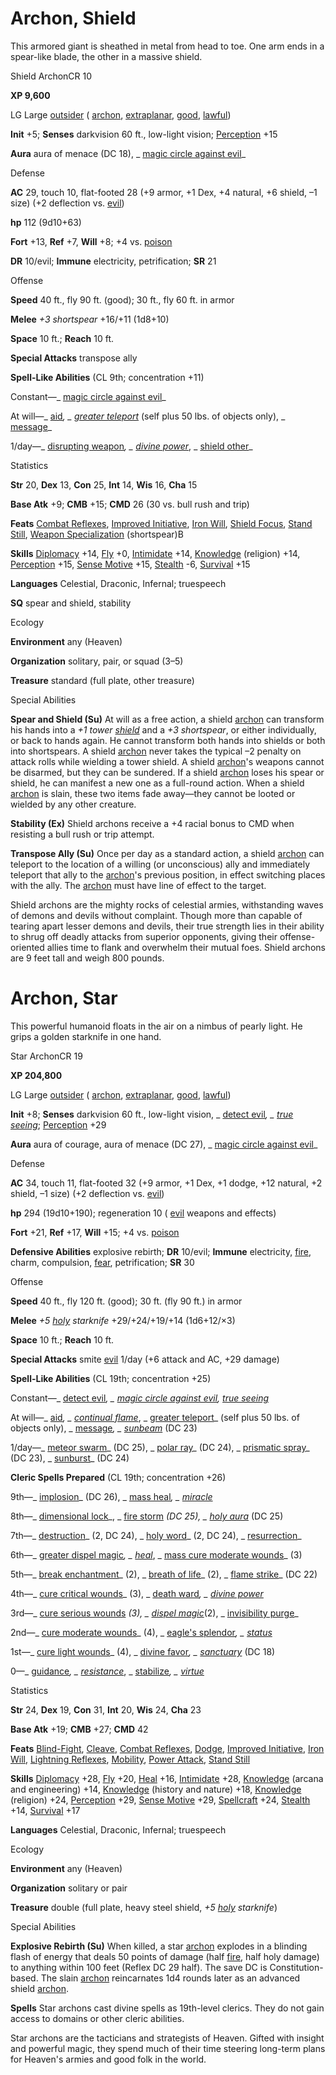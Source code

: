 # Archon, Shield

This armored giant is sheathed in metal from head to toe. One arm ends in a spear-like blade, the other in a massive shield.

Shield ArchonCR 10

**XP 9,600**

LG Large [outsider](/pathfinderRPG/prd/monsters/creatureTypes.html#_outsider) ( [archon](/pathfinderRPG/prd/monsters/creatureTypes.html#_archon-subtype), [extraplanar](/pathfinderRPG/prd/monsters/creatureTypes.html#_extraplanar-subtype), [good](/pathfinderRPG/prd/monsters/creatureTypes.html#_good-subtype), [lawful](/pathfinderRPG/prd/monsters/creatureTypes.html#_lawful-subtype))

**Init** +5; **Senses** darkvision 60 ft., low-light vision; [Perception](/pathfinderRPG/prd/additionalMonsters/../skills/perception.html#_perception) +15

**Aura** aura of menace (DC 18), _ [magic circle against evil](/pathfinderRPG/prd/additionalMonsters/../spells/magicCircleAgainstEvil.html#_magic-circle-against-evil)_

Defense

**AC** 29, touch 10, flat-footed 28 (+9 armor, +1 Dex, +4 natural, +6 shield, –1 size) (+2 deflection vs. [evil](/pathfinderRPG/prd/monsters/creatureTypes.html#_evil-subtype))

**hp** 112 (9d10+63)

**Fort** +13, **Ref** +7, **Will** +8; +4 vs. [poison](/pathfinderRPG/prd/monsters/universalMonsterRules.html#_poison-(ex-or-su))

**DR** 10/evil; **Immune** electricity, petrification; **SR** 21

Offense

**Speed** 40 ft., fly 90 ft. (good); 30 ft., fly 60 ft. in armor

**Melee** _+3 shortspear_ +16/+11 (1d8+10)

**Space** 10 ft.; **Reach** 10 ft.

**Special Attacks** transpose ally

**Spell-Like Abilities** (CL 9th; concentration +11)

Constant—_ [magic circle against evil](/pathfinderRPG/prd/additionalMonsters/../spells/magicCircleAgainstEvil.html#_magic-circle-against-evil)_

At will—_ [aid](/pathfinderRPG/prd/additionalMonsters/../spells/aid.html#_aid)_, _ [greater teleport](/pathfinderRPG/prd/additionalMonsters/../spells/teleport.html#_teleport-greater)_ (self plus 50 lbs. of objects only), _ [message](/pathfinderRPG/prd/additionalMonsters/../spells/message.html#_message)_

1/day—_ [disrupting weapon](/pathfinderRPG/prd/additionalMonsters/../spells/disruptingWeapon.html#_disrupting-weapon)_, _ [divine power](/pathfinderRPG/prd/additionalMonsters/../spells/divinePower.html#_divine-power)_, _ [shield other](/pathfinderRPG/prd/additionalMonsters/../spells/shieldOther.html#_shield-other)_

Statistics

**Str** 20, **Dex** 13, **Con** 25, **Int** 14, **Wis** 16, **Cha** 15

**Base Atk** +9; **CMB** +15; **CMD** 26 (30 vs. bull rush and trip)

**Feats** [Combat Reflexes](/pathfinderRPG/prd/additionalMonsters/../feats.html#_combat-reflexes), [Improved Initiative](/pathfinderRPG/prd/additionalMonsters/../feats.html#_improved-initiative), [Iron Will](/pathfinderRPG/prd/additionalMonsters/../feats.html#_iron-will), [Shield Focus](/pathfinderRPG/prd/additionalMonsters/../feats.html#_shield-focus), [Stand Still](/pathfinderRPG/prd/additionalMonsters/../feats.html#_stand-still), [Weapon Specialization](/pathfinderRPG/prd/additionalMonsters/../feats.html#_weapon-specialization) (shortspear)B

**Skills** [Diplomacy](/pathfinderRPG/prd/additionalMonsters/../skills/diplomacy.html#_diplomacy) +14, [Fly](/pathfinderRPG/prd/additionalMonsters/../skills/fly.html#_fly) +0, [Intimidate](/pathfinderRPG/prd/additionalMonsters/../skills/intimidate.html#_intimidate) +14, [Knowledge](/pathfinderRPG/prd/additionalMonsters/../skills/knowledge.html#_knowledge) (religion) +14, [Perception](/pathfinderRPG/prd/additionalMonsters/../skills/perception.html#_perception) +15, [Sense Motive](/pathfinderRPG/prd/additionalMonsters/../skills/senseMotive.html#_sense-motive) +15, [Stealth](/pathfinderRPG/prd/additionalMonsters/../skills/stealth.html#_stealth) -6, [Survival](/pathfinderRPG/prd/additionalMonsters/../skills/survival.html#_survival) +15

**Languages** Celestial, Draconic, Infernal; truespeech

**SQ** spear and shield, stability

Ecology

**Environment** any (Heaven)

**Organization** solitary, pair, or squad (3–5)

**Treasure** standard (full plate, other treasure)

Special Abilities

**Spear and Shield (Su)** At will as a free action, a shield [archon](/pathfinderRPG/prd/monsters/creatureTypes.html#_archon-subtype) can transform his hands into a _+1 tower [shield](/pathfinderRPG/prd/additionalMonsters/../spells/shield.html#_shield)_ and a _+3 shortspear_, or either individually, or back to hands again. He cannot transform both hands into shields or both into shortspears. A shield [archon](/pathfinderRPG/prd/monsters/creatureTypes.html#_archon-subtype) never takes the typical –2 penalty on attack rolls while wielding a tower shield. A shield [archon](/pathfinderRPG/prd/monsters/creatureTypes.html#_archon-subtype)'s weapons cannot be disarmed, but they can be sundered. If a shield [archon](/pathfinderRPG/prd/monsters/creatureTypes.html#_archon-subtype) loses his spear or shield, he can manifest a new one as a full-round action. When a shield [archon](/pathfinderRPG/prd/monsters/creatureTypes.html#_archon-subtype) is slain, these two items fade away—they cannot be looted or wielded by any other creature.

**Stability (Ex)** Shield archons receive a +4 racial bonus to CMD when resisting a bull rush or trip attempt.

**Transpose Ally (Su)** Once per day as a standard action, a shield [archon](/pathfinderRPG/prd/monsters/creatureTypes.html#_archon-subtype) can teleport to the location of a willing (or unconscious) ally and immediately teleport that ally to the [archon](/pathfinderRPG/prd/monsters/creatureTypes.html#_archon-subtype)'s previous position, in effect switching places with the ally. The [archon](/pathfinderRPG/prd/monsters/creatureTypes.html#_archon-subtype) must have line of effect to the target.

Shield archons are the mighty rocks of celestial armies, withstanding waves of demons and devils without complaint. Though more than capable of tearing apart lesser demons and devils, their true strength lies in their ability to shrug off deadly attacks from superior opponents, giving their offense-oriented allies time to flank and overwhelm their mutual foes. Shield archons are 9 feet tall and weigh 800 pounds.

# Archon, Star

This powerful humanoid floats in the air on a nimbus of pearly light. He grips a golden starknife in one hand.

Star ArchonCR 19

**XP 204,800**

LG Large [outsider](/pathfinderRPG/prd/monsters/creatureTypes.html#_outsider) ( [archon](/pathfinderRPG/prd/monsters/creatureTypes.html#_archon-subtype), [extraplanar](/pathfinderRPG/prd/monsters/creatureTypes.html#_extraplanar-subtype), [good](/pathfinderRPG/prd/monsters/creatureTypes.html#_good-subtype), [lawful](/pathfinderRPG/prd/monsters/creatureTypes.html#_lawful-subtype))

**Init** +8; **Senses** darkvision 60 ft., low-light vision, _ [detect evil](/pathfinderRPG/prd/additionalMonsters/../spells/detectEvil.html#_detect-evil)_, _ [true seeing](/pathfinderRPG/prd/additionalMonsters/../spells/trueSeeing.html#_true-seeing)_; [Perception](/pathfinderRPG/prd/additionalMonsters/../skills/perception.html#_perception) +29

**Aura** aura of courage, aura of menace (DC 27), _ [magic circle against evil](/pathfinderRPG/prd/additionalMonsters/../spells/magicCircleAgainstEvil.html#_magic-circle-against-evil)_

Defense

**AC** 34, touch 11, flat-footed 32 (+9 armor, +1 Dex, +1 dodge, +12 natural, +2 shield, –1 size) (+2 deflection vs. [evil](/pathfinderRPG/prd/monsters/creatureTypes.html#_evil-subtype))

**hp** 294 (19d10+190); regeneration 10 ( [evil](/pathfinderRPG/prd/monsters/creatureTypes.html#_evil-subtype) weapons and effects)

**Fort** +21, **Ref** +17, **Will** +15; +4 vs. [poison](/pathfinderRPG/prd/monsters/universalMonsterRules.html#_poison-(ex-or-su))

**Defensive Abilities** explosive rebirth; **DR** 10/evil; **Immune** electricity, [fire](/pathfinderRPG/prd/monsters/creatureTypes.html#_fire-subtype), charm, compulsion, [fear](/pathfinderRPG/prd/monsters/universalMonsterRules.html#_fear-(su-or-sp)), petrification; **SR** 30

Offense

**Speed** 40 ft., fly 120 ft. (good); 30 ft. (fly 90 ft.) in armor

**Melee** _+5 [holy](/pathfinderRPG/prd/additionalMonsters/../magicItems/weapons.html#_weapons-holy) starknife_ +29/+24/+19/+14 (1d6+12/×3)

**Space** 10 ft.; **Reach** 10 ft.

**Special Attacks** smite [evil](/pathfinderRPG/prd/monsters/creatureTypes.html#_evil-subtype) 1/day (+6 attack and AC, +29 damage)

**Spell-Like Abilities** (CL 19th; concentration +25)

Constant—_ [detect evil](/pathfinderRPG/prd/additionalMonsters/../spells/detectEvil.html#_detect-evil)_, _ [magic circle against evil](/pathfinderRPG/prd/additionalMonsters/../spells/magicCircleAgainstEvil.html#_magic-circle-against-evil), [true seeing](/pathfinderRPG/prd/additionalMonsters/../spells/trueSeeing.html#_true-seeing)_

At will—_ [aid](/pathfinderRPG/prd/additionalMonsters/../spells/aid.html#_aid)_, _ [continual flame](/pathfinderRPG/prd/additionalMonsters/../spells/continualFlame.html#_continual-flame)_, _ [greater teleport](/pathfinderRPG/prd/additionalMonsters/../spells/teleport.html#_teleport-greater)_ (self plus 50 lbs. of objects only), _ [message](/pathfinderRPG/prd/additionalMonsters/../spells/message.html#_message)_, _ [sunbeam](/pathfinderRPG/prd/additionalMonsters/../spells/sunbeam.html#_sunbeam)_ (DC 23)

1/day—_ [meteor swarm](/pathfinderRPG/prd/additionalMonsters/../spells/meteorSwarm.html#_meteor-swarm)_ (DC 25), _ [polar ray](/pathfinderRPG/prd/additionalMonsters/../spells/polarRay.html#_polar-ray)_ (DC 24), _ [prismatic spray](/pathfinderRPG/prd/additionalMonsters/../spells/prismaticSpray.html#_prismatic-spray)_ (DC 23), _ [sunburst](/pathfinderRPG/prd/additionalMonsters/../spells/sunburst.html#_sunburst)_ (DC 24)

**Cleric Spells Prepared** (CL 19th; concentration +26)

9th—_ [implosion](/pathfinderRPG/prd/additionalMonsters/../spells/implosion.html#_implosion)_ (DC 26), _ [mass heal](/pathfinderRPG/prd/additionalMonsters/../spells/heal.html#_heal-mass)_, _ [miracle](/pathfinderRPG/prd/additionalMonsters/../spells/miracle.html#_miracle)_

8th—_ [dimensional lock](/pathfinderRPG/prd/additionalMonsters/../spells/dimensionalLock.html#_dimensional-lock)_, _ [fire storm](/pathfinderRPG/prd/additionalMonsters/../spells/fireStorm.html#_fire-storm) _(DC 25), _ [holy aura](/pathfinderRPG/prd/additionalMonsters/../spells/holyAura.html#_holy-aura)_ (DC 25)

7th—_ [destruction](/pathfinderRPG/prd/additionalMonsters/../spells/destruction.html#_destruction)_ (2, DC 24), _ [holy word](/pathfinderRPG/prd/additionalMonsters/../spells/holyWord.html#_holy-word)_ (2, DC 24), _ [resurrection](/pathfinderRPG/prd/additionalMonsters/../spells/resurrection.html#_resurrection)_

6th—_ [greater dispel magic](/pathfinderRPG/prd/additionalMonsters/../spells/dispelMagic.html#_dispel-magic-greater)_, _ [heal](/pathfinderRPG/prd/additionalMonsters/../spells/heal.html#_heal)_, _ [mass cure moderate wounds](/pathfinderRPG/prd/additionalMonsters/../spells/cureModerateWounds.html#_cure-moderate-wounds-mass)_ (3)

5th—_ [break enchantment](/pathfinderRPG/prd/additionalMonsters/../spells/breakEnchantment.html#_break-enchantment)_ (2), _ [breath of life](/pathfinderRPG/prd/additionalMonsters/../spells/breathOfLife.html#_breath-of-life)_ (2), _ [flame strike](/pathfinderRPG/prd/additionalMonsters/../spells/flameStrike.html#_flame-strike)_ (DC 22)

4th—_ [cure critical wounds](/pathfinderRPG/prd/additionalMonsters/../spells/cureCriticalWounds.html#_cure-critical-wounds)_ (3), _ [death ward](/pathfinderRPG/prd/additionalMonsters/../spells/deathWard.html#_death-ward)_, _ [divine power](/pathfinderRPG/prd/additionalMonsters/../spells/divinePower.html#_divine-power)_

3rd—_ [cure serious wounds](/pathfinderRPG/prd/additionalMonsters/../spells/cureSeriousWounds.html#_cure-serious-wounds) _(3), _ [dispel magic](/pathfinderRPG/prd/additionalMonsters/../spells/dispelMagic.html#_dispel-magic)_(2), _ [invisibility purge](/pathfinderRPG/prd/additionalMonsters/../spells/invisibilityPurge.html#_invisibility-purge)_

2nd—_ [cure moderate wounds](/pathfinderRPG/prd/additionalMonsters/../spells/cureModerateWounds.html#_cure-moderate-wounds)_ (4), _ [eagle's splendor](/pathfinderRPG/prd/additionalMonsters/../spells/eagleSSplendor.html#_eagle-s-splendor)_, _ [status](/pathfinderRPG/prd/additionalMonsters/../spells/status.html#_status)_

1st—_ [cure light wounds](/pathfinderRPG/prd/additionalMonsters/../spells/cureLightWounds.html#_cure-light-wounds)_ (4), _ [divine favor](/pathfinderRPG/prd/additionalMonsters/../spells/divineFavor.html#_divine-favor)_, _ [sanctuary](/pathfinderRPG/prd/additionalMonsters/../spells/sanctuary.html#_sanctuary)_ (DC 18)

0—_ [guidance](/pathfinderRPG/prd/additionalMonsters/../spells/guidance.html#_guidance)_, _ [resistance](/pathfinderRPG/prd/additionalMonsters/../spells/resistance.html#_resistance)_, _ [stabilize](/pathfinderRPG/prd/additionalMonsters/../spells/stabilize.html#_stabilize)_, _ [virtue](/pathfinderRPG/prd/additionalMonsters/../spells/virtue.html#_virtue)_

Statistics

**Str** 24, **Dex** 19, **Con** 31, **Int** 20, **Wis** 24, **Cha** 23

**Base Atk** +19; **CMB** +27; **CMD** 42

**Feats** [Blind-Fight](/pathfinderRPG/prd/additionalMonsters/../feats.html#_blind-fight), [Cleave](/pathfinderRPG/prd/additionalMonsters/../feats.html#_cleave), [Combat Reflexes](/pathfinderRPG/prd/additionalMonsters/../feats.html#_combat-reflexes), [Dodge](/pathfinderRPG/prd/additionalMonsters/../feats.html#_dodge), [Improved Initiative](/pathfinderRPG/prd/additionalMonsters/../feats.html#_improved-initiative), [Iron Will](/pathfinderRPG/prd/additionalMonsters/../feats.html#_iron-will), [Lightning Reflexes](/pathfinderRPG/prd/additionalMonsters/../feats.html#_lightning-reflexes), [Mobility](/pathfinderRPG/prd/additionalMonsters/../feats.html#_mobility), [Power Attack](/pathfinderRPG/prd/additionalMonsters/../feats.html#_power-attack), [Stand Still](/pathfinderRPG/prd/additionalMonsters/../feats.html#_stand-still)

**Skills** [Diplomacy](/pathfinderRPG/prd/additionalMonsters/../skills/diplomacy.html#_diplomacy) +28, [Fly](/pathfinderRPG/prd/additionalMonsters/../skills/fly.html#_fly) +20, [Heal](/pathfinderRPG/prd/additionalMonsters/../skills/heal.html#_heal) +16, [Intimidate](/pathfinderRPG/prd/additionalMonsters/../skills/intimidate.html#_intimidate) +28, [Knowledge](/pathfinderRPG/prd/additionalMonsters/../skills/knowledge.html#_knowledge) (arcana and engineering) +14, [Knowledge](/pathfinderRPG/prd/additionalMonsters/../skills/knowledge.html#_knowledge) (history and nature) +18, [Knowledge](/pathfinderRPG/prd/additionalMonsters/../skills/knowledge.html#_knowledge) (religion) +24, [Perception](/pathfinderRPG/prd/additionalMonsters/../skills/perception.html#_perception) +29, [Sense Motive](/pathfinderRPG/prd/additionalMonsters/../skills/senseMotive.html#_sense-motive) +29, [Spellcraft](/pathfinderRPG/prd/additionalMonsters/../skills/spellcraft.html#_spellcraft) +24, [Stealth](/pathfinderRPG/prd/additionalMonsters/../skills/stealth.html#_stealth) +14, [Survival](/pathfinderRPG/prd/additionalMonsters/../skills/survival.html#_survival) +17

**Languages** Celestial, Draconic, Infernal; truespeech

Ecology

**Environment** any (Heaven)

**Organization** solitary or pair

**Treasure** double (full plate, heavy steel shield, _+5 [holy](/pathfinderRPG/prd/additionalMonsters/../magicItems/weapons.html#_weapons-holy) starknife_)

Special Abilities

**Explosive Rebirth (Su)** When killed, a star [archon](/pathfinderRPG/prd/monsters/creatureTypes.html#_archon-subtype) explodes in a blinding flash of energy that deals 50 points of damage (half [fire](/pathfinderRPG/prd/monsters/creatureTypes.html#_fire-subtype), half holy damage) to anything within 100 feet (Reflex DC 29 half). The save DC is Constitution-based. The slain [archon](/pathfinderRPG/prd/monsters/creatureTypes.html#_archon-subtype) reincarnates 1d4 rounds later as an advanced shield [archon](/pathfinderRPG/prd/monsters/creatureTypes.html#_archon-subtype).

**Spells** Star archons cast divine spells as 19th-level clerics. They do not gain access to domains or other cleric abilities.

Star archons are the tacticians and strategists of Heaven. Gifted with insight and powerful magic, they spend much of their time steering long-term plans for Heaven's armies and good folk in the world.

